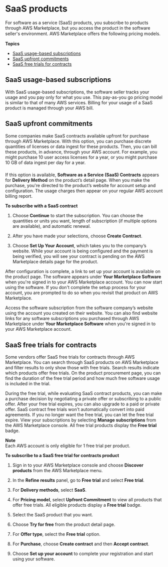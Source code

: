 # SaaS products<a name="buyer-saas-products"></a>

 For software as a service \(SaaS\) products, you subscribe to products through AWS Marketplace, but you access the product in the software seller's environment\. AWS Marketplace oﬀers the following pricing models\. 

**Topics**
+ [SaaS usage\-based subscriptions](#saas-subscriptions)
+ [SaaS upfront commitments](#buyer-saas-contracts)
+ [SaaS free trials for contracts](#saas-free-trials-for-contracts)

## SaaS usage\-based subscriptions<a name="saas-subscriptions"></a>

With SaaS usage\-based subscriptions, the software seller tracks your usage and you pay only for what you use\. This pay\-as\-you go pricing model is similar to that of many AWS services\. Billing for your usage of a SaaS product is managed through your AWS bill\. 

## SaaS upfront commitments<a name="buyer-saas-contracts"></a>

Some companies make SaaS contracts available upfront for purchase through AWS Marketplace\. With this option, you can purchase discrete quantities of licenses or data ingest for these products\. Then, you can bill these products, in advance, through your AWS account\. For example, you might purchase 10 user access licenses for a year, or you might purchase 10 GB of data ingest per day for a year\. 

### <a name="how-do-i-subscribe"></a>

If this option is available, **Software as a Service \(SaaS\) Contracts** appears for **Delivery Method** on the product’s detail page\. When you make the purchase, you're directed to the product’s website for account setup and configuration\. The usage charges then appear on your regular AWS account billing report\.

**To subscribe with a SaaS contract**

1.  Choose **Continue** to start the subscription\. You can choose the quantities or units you want, length of subscription \(if multiple options are available\), and automatic renewal\. 

1.  After you have made your selections, choose **Create Contract**\. 

1.  Choose **Set Up Your Account**, which takes you to the company’s website\. While your account is being configured and the payment is being verified, you will see your contract is pending on the AWS Marketplace details page for the product\.  

 After configuration is complete, a link to set up your account is available on the product page\. The software appears under **Your Marketplace Software** when you're signed in to your AWS Marketplace account\. You can now start using the software\. If you don't complete the setup process for your account, you are prompted to do so when you revisit that product on AWS Marketplace\. 

Access the software subscription from the software company’s website using the account you created on their website\. You can also find website links for any software subscriptions you purchased through AWS Marketplace under **Your Marketplace Software** when you're signed in to your AWS Marketplace account\. 

## SaaS free trials for contracts<a name="saas-free-trials-for-contracts"></a>

Some vendors offer SaaS free trials for contracts through AWS Marketplace\. You can search through SaaS products on AWS Marketplace and filter results to only show those with free trials\. Search results indicate which products offer free trials\. On the product procurement page, you can find the duration of the free trial period and how much free software usage is included in the trial\. 

During the free trial, while evaluating SaaS contract products, you can make a purchase decision by negotiating a private offer or subscribing to a public offer\. After your free trial expires, you can also upgrade to a paid or private offer\. SaaS contract free trials won't automatically convert into paid agreements\. If you no longer want the free trial, you can let the free trial expire\. View your subscriptions by selecting **Manage subscriptions** from the AWS Marketplace console\. All free trial products display the **Free trial** badge\.

**Note**  
Each AWS account is only eligible for 1 free trial per product\.

**To subscribe to a SaaS free trial for contracts product**

1.  Sign in to your AWS Marketplace console and choose **Discover products** from the AWS Marketplace menu\. 

1. In the **Refine results** panel, go to **Free trial** and select **Free trial**\.

1.  For **Delivery methods**, select **SaaS**\. 

1. For **Pricing model**, select **Upfront Commitment** to view all products that offer free trials\. All eligible products display a **Free trial** badge\.

1. Select the SaaS product that you want\.

1. Choose **Try for free** from the product detail page\. 

1. For **Offer type**, select the **Free trial** option\. 

1. For **Purchase**, choose **Create contract** and then **Accept contract**\.

1. Choose **Set up your account** to complete your registration and start using your software\.